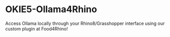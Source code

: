 # OKIE5-Ollama4Rhino
Access Ollama locally through your Rhino8/Grasshopper interface using our custom plugin at Food4Rhino!
